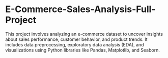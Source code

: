 # E-Commerce-Sales-Analysis-Full-Project
This project involves analyzing an e-commerce dataset to uncover insights about sales performance, customer behavior, and product trends. It includes data preprocessing, exploratory data analysis (EDA), and visualizations using Python libraries like Pandas, Matplotlib, and Seaborn.  
